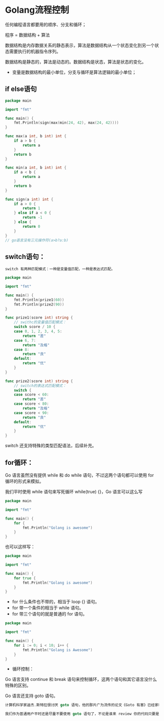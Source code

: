 # Golang流程控制

任何编程语言都要用的顺序、分支和循环；


程序 = 数据结构 + 算法

数据结构是内存数据关系的静态表示，算法是数据结构从一个状态变化到另一个状态需要执行的机器指令序列。

数据结构是静态的，算法是动态的。数据结构是状态，算法是状态的变化。


* 变量是数据结构的最小单位，分支与循环是算法逻辑的最小单位；


## if else语句

```go
package main

import "fmt"

func main() {
	fmt.Println(sign(max(min(24, 42), max(24, 42))))
}

func max(a int, b int) int {
	if a > b {
		return a
	}
	return b
}

func min(a int, b int) int {
	if a < b {
		return a
	}
	return b
}

func sign(a int) int {
	if a > 0 {
		return 1
	} else if a < 0 {
		return -1
	} else {
		return 0
	}
}
// go语言没有三元操作符(a>b?a:b)
```

## switch语句：

`switch 有两种匹配模式：一种是变量值匹配，一种是表达式匹配。`

```go
package main

import "fmt"

func main() {
	fmt.Println(prize1(60))
	fmt.Println(prize2(90))
}

func prize1(score int) string {
	// swithc的变量值匹配模式：
	switch score / 10 {
	case 0, 1, 2, 3, 4, 5:
		return "差"
	case 6, 7:
		return "及格"
	case 8:
		return "良"
	default:
		return "优"
	}
}

func prize2(score int) string {
	// switch的表达式匹配模式：
	switch {
	case score < 60:
		return "差"
	case score < 80:
		return "及格"
	case score < 90:
		return "良"
	default:
		return "优"
	}
}
```

switch 还支持特殊的类型匹配语法，后续补充。


## for循环：

Go 语言虽然没有提供 while 和 do while 语句，不过这两个语句都可以使用 for 循环的形式来模拟。

我们平时使用 while 语句来写死循环 while(true) {}，Go 语言可以这么写

```go
package main

import "fmt"

func main() {
    for {
        fmt.Println("Golang is awesome")
    }
}
```

也可以这样写：

```go
package main

import "fmt"

func main() {
    for true {
        fmt.Println("Golang is awesome")
    }
}
```

* for 什么条件也不带的，相当于 loop {} 语句。
* for 带一个条件的相当于 while 语句。
* for 带三个语句的就是普通的 for 语句。

```go
package main

import "fmt"

func main() {
    for i := 0; i < 10; i++ {
        fmt.Println("Golang is Awesome")
    }
}
```

* 循环控制：

Go 语言支持 continue 和 break 语句来控制循环，这两个语句和其它语言没什么特殊的区别。

Go 语言还支持 goto 语句。

```go
计算机科学家迪杰.斯特拉很讨厌 goto 语句，他的那片广为流传的论文《Goto 有害》已经家喻户晓般地为人所知，可是他已经去世这么多年了，很遗憾还是没能阻挡 goto 语句死灰复燃般地继续存在。

我们作为普通用户平时还是尽量不要使用 goto 语句了，不论是谁来 review 你的代码只要是看到了 goto 语句肯定会发牢骚的。
```


